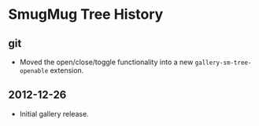 SmugMug Tree History
====================

## git

* Moved the open/close/toggle functionality into a new
  `gallery-sm-tree-openable` extension.

## 2012-12-26

* Initial gallery release.
